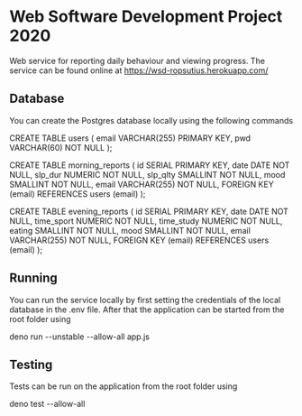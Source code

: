 # Web Software Development Project 2020

Web service for reporting daily behaviour and viewing progress.
The service can be found online at https://wsd-ropsutius.herokuapp.com/

## Database

You can create the Postgres database locally using the following commands

CREATE TABLE users (
email VARCHAR(255) PRIMARY KEY,
pwd VARCHAR(60) NOT NULL
);

CREATE TABLE morning_reports (
id SERIAL PRIMARY KEY,
date DATE NOT NULL,
slp_dur NUMERIC NOT NULL,
slp_qlty SMALLINT NOT NULL,
mood SMALLINT NOT NULL,
email VARCHAR(255) NOT NULL,
FOREIGN KEY (email) REFERENCES users (email)
);

CREATE TABLE evening_reports (
id SERIAL PRIMARY KEY,
date DATE NOT NULL,
time_sport NUMERIC NOT NULL,
time_study NUMERIC NOT NULL,
eating SMALLINT NOT NULL,
mood SMALLINT NOT NULL,
email VARCHAR(255) NOT NULL,
FOREIGN KEY (email) REFERENCES users (email)
);

## Running

You can run the service locally by first setting the credentials of the local database in the .env file.
After that the application can be started from the root folder using

deno run --unstable --allow-all app.js

## Testing

Tests can be run on the application from the root folder using

deno test --allow-all
